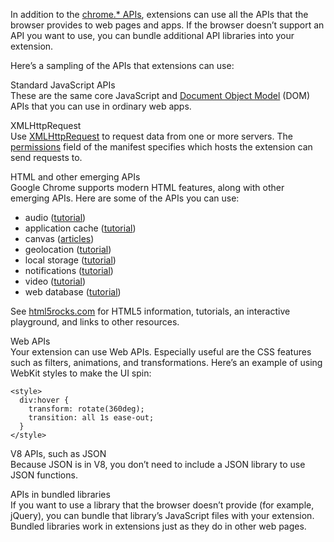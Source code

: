 In addition to the [chrome.\* APIs](/docs/extensions/reference), extensions can use all the APIs that the browser provides to web pages and apps. If the browser doesn’t support an API you want to use, you can bundle additional API libraries into your extension.

Here’s a sampling of the APIs that extensions can use:

Standard JavaScript APIs  
These are the same core JavaScript and [Document Object Model](https://developer.mozilla.org/en-US/docs/Web/API) (DOM) APIs that you can use in ordinary web apps.

XMLHttpRequest  
Use [XMLHttpRequest](/docs/extensions/mv2/xhr) to request data from one or more servers. The [permissions](/docs/extensions/mv2/declare_permissions) field of the manifest specifies which hosts the extension can send requests to.

HTML and other emerging APIs  
Google Chrome supports modern HTML features, along with other emerging APIs. Here are some of the APIs you can use:

- audio ([tutorial](http://www.html5rocks.com/tutorials/audio/quick/))
- application cache ([tutorial](http://www.html5rocks.com/tutorials/appcache/beginner/))
- canvas ([articles](http://www.html5rocks.com/en/tutorials/#canvas))
- geolocation ([tutorial](http://www.html5rocks.com/tutorials/geolocation/trip_meter/))
- local storage ([tutorial](http://www.html5rocks.com/en/tutorials/offline/storage/))
- notifications ([tutorial](http://www.html5rocks.com/tutorials/notifications/quick/))
- video ([tutorial](http://www.html5rocks.com/en/tutorials/video/basics/))
- web database ([tutorial](http://www.html5rocks.com/tutorials/webdatabase/todo/))

See [html5rocks.com](http://www.html5rocks.com) for HTML5 information, tutorials, an interactive playground, and links to other resources.

Web APIs  
Your extension can use Web APIs. Especially useful are the CSS features such as filters, animations, and transformations. Here’s an example of using WebKit styles to make the UI spin:

    <style>
      div:hover {
        transform: rotate(360deg);
        transition: all 1s ease-out;
      }
    </style>

V8 APIs, such as JSON  
Because JSON is in V8, you don’t need to include a JSON library to use JSON functions.

APIs in bundled libraries  
If you want to use a library that the browser doesn’t provide (for example, jQuery), you can bundle that library’s JavaScript files with your extension. Bundled libraries work in extensions just as they do in other web pages.
